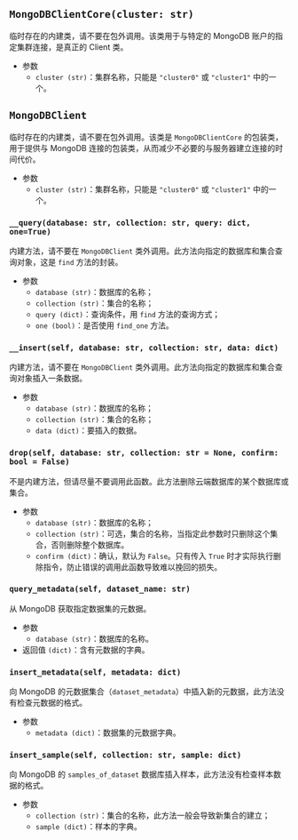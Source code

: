 
## `MongoDBClientCore(cluster: str)`
临时存在的内建类，请不要在包外调用。该类用于与特定的 MongoDB 账户的指定集群连接，是真正的 Client 类。
- 参数
    - `cluster (str)`：集群名称，只能是 `"cluster0"` 或 `"cluster1"` 中的一个。

## `MongoDBClient`
临时存在的内建类，请不要在包外调用。该类是 `MongoDBClientCore` 的包装类，用于提供与 MongoDB 连接的包装类，从而减少不必要的与服务器建立连接的时间代价。
- 参数
    - `cluster (str)`：集群名称，只能是 `"cluster0"` 或 `"cluster1"` 中的一个。

### `__query(database: str, collection: str, query: dict, one=True)`
内建方法，请不要在 `MongoDBClient` 类外调用。此方法向指定的数据库和集合查询对象，这是 `find` 方法的封装。
- 参数
    - `database (str)`：数据库的名称；
    - `collection (str)`：集合的名称；
    - `query (dict)`：查询条件，用 `find` 方法的查询方式；
    - `one (bool)`：是否使用 `find_one` 方法。

### `__insert(self, database: str, collection: str, data: dict)`
内建方法，请不要在 `MongoDBClient` 类外调用。此方法向指定的数据库和集合查询对象插入一条数据。
- 参数
    - `database (str)`：数据库的名称；
    - `collection (str)`：集合的名称；
    - `data (dict)`：要插入的数据。

### `drop(self, database: str, collection: str = None, confirm: bool = False)`
不是内建方法，但请尽量不要调用此函数。此方法删除云端数据库的某个数据库或集合。
- 参数
    - `database (str)`：数据库的名称；
    - `collection (str)`：可选，集合的名称，当指定此参数时只删除这个集合，否则删除整个数据库。
    - `confirm (dict)`：确认，默认为 `False`。只有传入 `True` 时才实际执行删除指令，防止错误的调用此函数导致难以挽回的损失。

### `query_metadata(self, dataset_name: str)`
从 MongoDB 获取指定数据集的元数据。
- 参数
    - `database (str)`：数据库的名称。
- 返回值 `(dict)`：含有元数据的字典。

### `insert_metadata(self, metadata: dict)`
向 MongoDB 的元数据集合（`dataset_metadata`）中插入新的元数据，此方法没有检查元数据的格式。
- 参数
    - `metadata (dict)`：数据集的元数据字典。

### `insert_sample(self, collection: str, sample: dict)`
向 MongoDB 的 `samples_of_dataset` 数据库插入样本，此方法没有检查样本数据的格式。
- 参数
    - `collection (str)`：集合的名称，此方法一般会导致新集合的建立；
    - `sample (dict)`：样本的字典。

